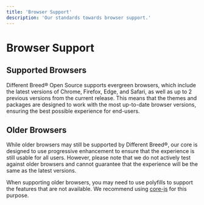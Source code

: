 ```yaml
---
title: 'Browser Support'
description: 'Our standards towards browser support.'
---
```


# Browser Support

## Supported Browsers

Different Breed® Open Source supports evergreen browsers, which include the latest versions of Chrome, Firefox, Edge, and Safari, as well as up to 2 previous versions from the current release. This means that the themes and packages are designed to work with the most up-to-date browser versions, ensuring the best possible experience for end-users.

## Older Browsers

While older browsers may still be supported by Different Breed®, our core is designed to use progressive enhancement to ensure that the experience is still usable for all users. However, please note that we do not actively test against older browsers and cannot guarantee that the experience will be the same as the latest versions.

When supporting older browsers, you may need to use polyfills to support the features that are not available. We recommend using [core-js](https://www.npmjs.com/package/core-js) for this purpose.
